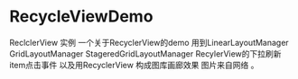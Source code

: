 RecycleViewDemo
===============
ReclclerView 实例
一个关于RecyclerView的demo
用到LinearLayoutManager GridLayoutManager StageredGridLayoutManager RecylerView的下拉刷新 item点击事件 以及用RecyclerView 构成图库画廊效果 图片来自网络 。
